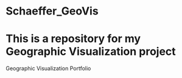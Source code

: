 # Schaeffer_GeoVis
# This is a repository for my Geographic Visualization project
Geographic Visualization Portfolio

